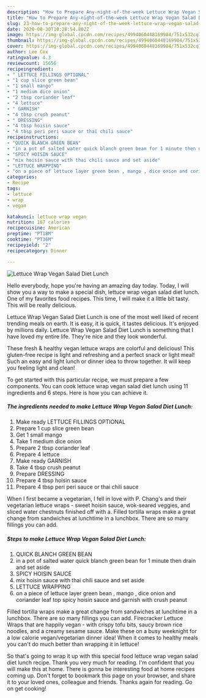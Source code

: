 ```yaml
---
description: "How to Prepare Any-night-of-the-week Lettuce Wrap Vegan Salad Diet Lunch"
title: "How to Prepare Any-night-of-the-week Lettuce Wrap Vegan Salad Diet Lunch"
slug: 23-how-to-prepare-any-night-of-the-week-lettuce-wrap-vegan-salad-diet-lunch
date: 2020-08-30T10:28:54.802Z
image: https://img-global.cpcdn.com/recipes/4994060448169984/751x532cq70/lettuce-wrap-vegan-salad-diet-lunch-recipe-main-photo.jpg
thumbnail: https://img-global.cpcdn.com/recipes/4994060448169984/751x532cq70/lettuce-wrap-vegan-salad-diet-lunch-recipe-main-photo.jpg
cover: https://img-global.cpcdn.com/recipes/4994060448169984/751x532cq70/lettuce-wrap-vegan-salad-diet-lunch-recipe-main-photo.jpg
author: Lee Cox
ratingvalue: 4.3
reviewcount: 15656
recipeingredient:
- " LETTUCE FILLINGS OPTIONAL"
- "1 cup slice green bean"
- "1 small mango"
- "1 medium dice onion"
- "2 tbsp coriander leaf"
- "4 lettuce"
- " GARNISH"
- "4 tbsp crush peanut"
- " DRESSING"
- "4 tbsp hoisin sauce"
- "4 tbsp peri peri sauce or thai chili sauce"
recipeinstructions:
- "QUICK BLANCH GREEN BEAN"
- "in a pot of salted water quick blanch green bean for 1 minute then drain and set aside"
- "SPICY HOISIN SAUCE"
- "mix hoisin sauce with thai chili sauce and set aside"
- "LETTUCE WRAPPING"
- "on a piece of lettuce layer green bean , mango , dice onion and coriander leaf top spicy hoisin sauce and garnish with crush peanut"
categories:
- Recipe
tags:
- lettuce
- wrap
- vegan

katakunci: lettuce wrap vegan 
nutrition: 167 calories
recipecuisine: American
preptime: "PT18M"
cooktime: "PT36M"
recipeyield: "2"
recipecategory: Dinner

---
```



![Lettuce Wrap Vegan Salad Diet Lunch](https://img-global.cpcdn.com/recipes/4994060448169984/751x532cq70/lettuce-wrap-vegan-salad-diet-lunch-recipe-main-photo.jpg)

Hello everybody, hope you're having an amazing day today. Today, I will show you a way to make a special dish, lettuce wrap vegan salad diet lunch. One of my favorites food recipes. This time, I will make it a little bit tasty. This will be really delicious.

Lettuce Wrap Vegan Salad Diet Lunch is one of the most well liked of recent trending meals on earth. It is easy, it is quick, it tastes delicious. It's enjoyed by millions daily. Lettuce Wrap Vegan Salad Diet Lunch is something that I have loved my entire life. They're nice and they look wonderful.

These fresh &amp; healthy vegan lettuce wraps are colorful and delicious! This gluten-free recipe is light and refreshing and a perfect snack or light meal! Such an easy and light lunch or dinner idea to throw together. It will keep you feeling light and clean!


To get started with this particular recipe, we must prepare a few components. You can cook lettuce wrap vegan salad diet lunch using 11 ingredients and 6 steps. Here is how you can achieve it.

<!--inarticleads1-->

##### The ingredients needed to make Lettuce Wrap Vegan Salad Diet Lunch:

1. Make ready  LETTUCE FILLINGS OPTIONAL
1. Prepare 1 cup slice green bean
1. Get 1 small mango
1. Take 1 medium dice onion
1. Prepare 2 tbsp coriander leaf
1. Prepare 4 lettuce
1. Make ready  GARNISH
1. Take 4 tbsp crush peanut
1. Prepare  DRESSING
1. Prepare 4 tbsp hoisin sauce
1. Prepare 4 tbsp peri peri sauce or thai chili sauce


When I first became a vegetarian, I fell in love with P. Chang&#39;s and their vegetarian lettuce wraps - sweet hoisin sauce, wok-seared veggies, and sliced water chestnuts finished off with a. Filled tortilla wraps make a great change from sandwiches at lunchtime in a lunchbox. There are so many fillings you can add. 

<!--inarticleads2-->

##### Steps to make Lettuce Wrap Vegan Salad Diet Lunch:

1. QUICK BLANCH GREEN BEAN
1. in a pot of salted water quick blanch green bean for 1 minute then drain and set aside
1. SPICY HOISIN SAUCE
1. mix hoisin sauce with thai chili sauce and set aside
1. LETTUCE WRAPPING
1. on a piece of lettuce layer green bean , mango , dice onion and coriander leaf top spicy hoisin sauce and garnish with crush peanut


Filled tortilla wraps make a great change from sandwiches at lunchtime in a lunchbox. There are so many fillings you can add. Firecracker Lettuce Wraps that are happily vegan - with crispy tofu bits, saucy brown rice noodles, and a creamy sesame sauce. Make these on a busy weeknight for a low calorie vegan/vegetarian dinner idea! When it comes to healthy meals you can&#39;t do much better than wrapping it in lettuce! 

So that's going to wrap it up with this special food lettuce wrap vegan salad diet lunch recipe. Thank you very much for reading. I'm confident that you will make this at home. There is gonna be interesting food at home recipes coming up. Don't forget to bookmark this page on your browser, and share it to your loved ones, colleague and friends. Thanks again for reading. Go on get cooking!
